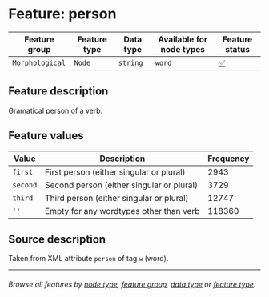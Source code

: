 # Feature: person <a name="start"></a>

Feature group | Feature type | Data type | Available for node types | Feature status
---  | --- | --- | --- | ---
[`Morphological`](featuresbygroup.md#morphological-features) | [`Node`](featuresbyfeaturetype.md#node-features)  | [`string`](featuresbydatatype.md#string-datatype)  | [`word`](featuresbynodetype.md#word-nodes) | [✅](featuresbystatus.md#Trustworthy "Trustworthy") 

## Feature description

Gramatical person of a verb.

## Feature values

Value | Description | Frequency
--- | --- | ---
`first`| First person (either singular or plural) | 2943
`second` | Second person (either singular or plural) | 3729
`third` | Third person (either singular or plural) | 12747
`''` | Empty for any wordtypes other than verb | 118360


## Source description

Taken from XML attribute `person` of tag `w` (word).

---
###### *Browse all features by [node type](featuresbynodetype.md#start), [feature group](featuresbygroup.md#start), [data type](featuresbydatatype.md#start)  or [feature type](featuresbyfeaturetype.md#start).*
